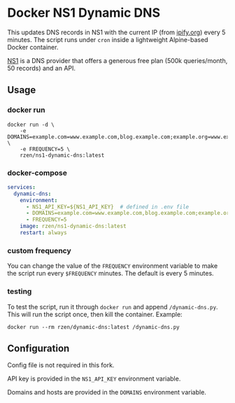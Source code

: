 # Docker NS1 Dynamic DNS
This updates DNS records in NS1 with the current IP (from [ipify.org](https://www.ipify.org)) every 5 minutes. The script runs under `cron` inside a lightweight Alpine-based Docker container.

[NS1](https://ns1.com) is a DNS provider that offers a generous free plan (500k queries/month, 50 records) and an API.

## Usage
### docker run
```
docker run -d \
    -e DOMAINS=example.com=www.example.com,blog.example.com;example.org=www.example.org,anotherblog.example.org \
    -e FREQUENCY=5 \
    rzen/ns1-dynamic-dns:latest
```

### docker-compose
```yaml
services:
  dynamic-dns:
    environment:
      - NS1_API_KEY=${NS1_API_KEY}  # defined in .env file
      - DOMAINS=example.com=www.example.com,blog.example.com;example.org=www.example.org,anotherblog.example.org
      - FREQUENCY=5
    image: rzen/ns1-dynamic-dns:latest
    restart: always
```

### custom frequency
You can change the value of the `FREQUENCY` environment variable to make the script run every `$FREQUENCY` minutes. The default is every 5 minutes.

### testing
To test the script, run it through `docker run` and append `/dynamic-dns.py`. This will run the script once, then kill the container. Example:

```
docker run --rm rzen/dynamic-dns:latest /dynamic-dns.py
```

## Configuration

Config file is not required in this fork.

API key is provided in the `NS1_API_KEY` environment variable.

Domains and hosts are provided in the `DOMAINS` environment variable.